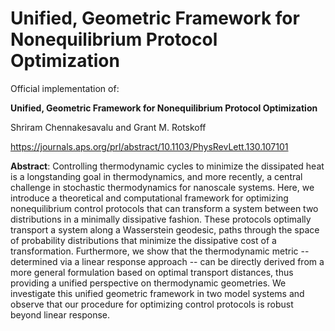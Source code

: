 # Unified, Geometric Framework for Nonequilibrium Protocol Optimization


Official implementation of:  

**Unified, Geometric Framework for Nonequilibrium Protocol Optimization**

Shriram Chennakesavalu and Grant M. Rotskoff

https://journals.aps.org/prl/abstract/10.1103/PhysRevLett.130.107101


**Abstract**: Controlling thermodynamic cycles to minimize the dissipated heat is a longstanding goal in thermodynamics, and more recently, a central challenge in stochastic thermodynamics for nanoscale systems. Here, we introduce a theoretical and computational framework for optimizing nonequilibrium control protocols that can transform a system between two distributions in a minimally dissipative fashion. These protocols optimally transport a system along a Wasserstein geodesic, paths through the space of probability distributions that minimize the dissipative cost of a transformation. Furthermore, we show that the thermodynamic metric -- determined via a linear response approach -- can be directly derived from a more general formulation based on optimal transport distances, thus providing a unified perspective on thermodynamic geometries. We investigate this unified geometric framework in two model systems and observe that our procedure for optimizing control protocols is robust beyond linear response.


